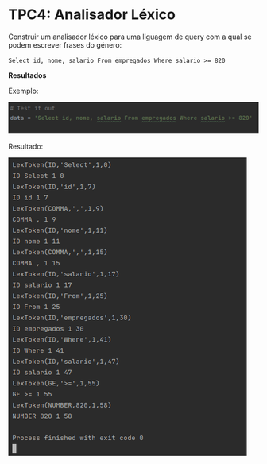 # TPC4: Analisador Léxico

Construir um analisador léxico para uma liguagem de query com a qual se podem escrever frases do género:

    Select id, nome, salario From empregados Where salario >= 820



**Resultados**

Exemplo:

![imagem do exemplo](imagens/exemplo.png)

Resultado:

![imagem do resultado](imagens/resultado.png)